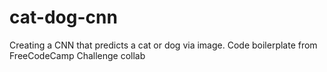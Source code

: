 # cat-dog-cnn
Creating a CNN that predicts a cat or dog via image. Code boilerplate from FreeCodeCamp Challenge collab
